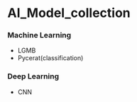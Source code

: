 # AI_Model_collection



### Machine Learning
 - LGMB
 - Pycerat(classification)


### Deep Learning
 - CNN
